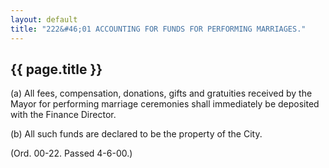 ---
layout: default 
title: "222&#46;01 ACCOUNTING FOR FUNDS FOR PERFORMING MARRIAGES."---

{{ page.title }}
----------------

​(a) All fees, compensation, donations, gifts and gratuities received by
the Mayor for performing marriage ceremonies shall immediately be
deposited with the Finance Director.

​(b) All such funds are declared to be the property of the City.

(Ord. 00-22. Passed 4-6-00.)
